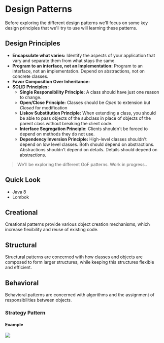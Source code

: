 # Design Patterns

Before exploring the different design patterns we'll focus on some key design principles that we'll try to use will learning these patterns.

## Design Principles

- **Encapsulate what varies:** Identify the aspects of your application that vary and separate them from what stays the same.
- **Program to an interface, not an Implementation:** Program to an interface, not an implementation. Depend on abstractions, not on concrete classes.
- **Favor Composition Over Inheritance:**
- **SOLID Principles:**
  - **Single Responsibility Principle:** A class should have just one reason to change.
  - **Open/Close Principle:** Classes should be _Open_ to extension but _Closed_ for modification
  - **Liskov Substitution Principle:** When extending a class, you should be able to pass objects of the subclass in place of objects of the parent class without breaking the client code.
  - **Interface Segregation Principle:** Clients shouldn't be forced to depend on methods they do not use.
  - **Dependency Inversion Principle:** High-level classes shouldn't depend on low level classes. Both should depend on abstractions. Abstractions shouldn't depend on details. Details should depend on abstractions.


> We'll be exploring the different GoF patterns.
> Work in progress..

## Quick Look
- Java 8
- Lombok


## Creational
Creational patterns provide various object creation mechanisms, which increase flexibility and reuse of existing code.

## Structural
Structural patterns are concerned with how classes and objects are composed to form larger structures, while keeping this structures flexible and efficient.

## Behavioral 
Behavioral patterns are concerned with algorithms and the assignment of responsibilities between objects.

### Strategy Pattern 

#### Example 
<img src="./.images/strategy.png">
